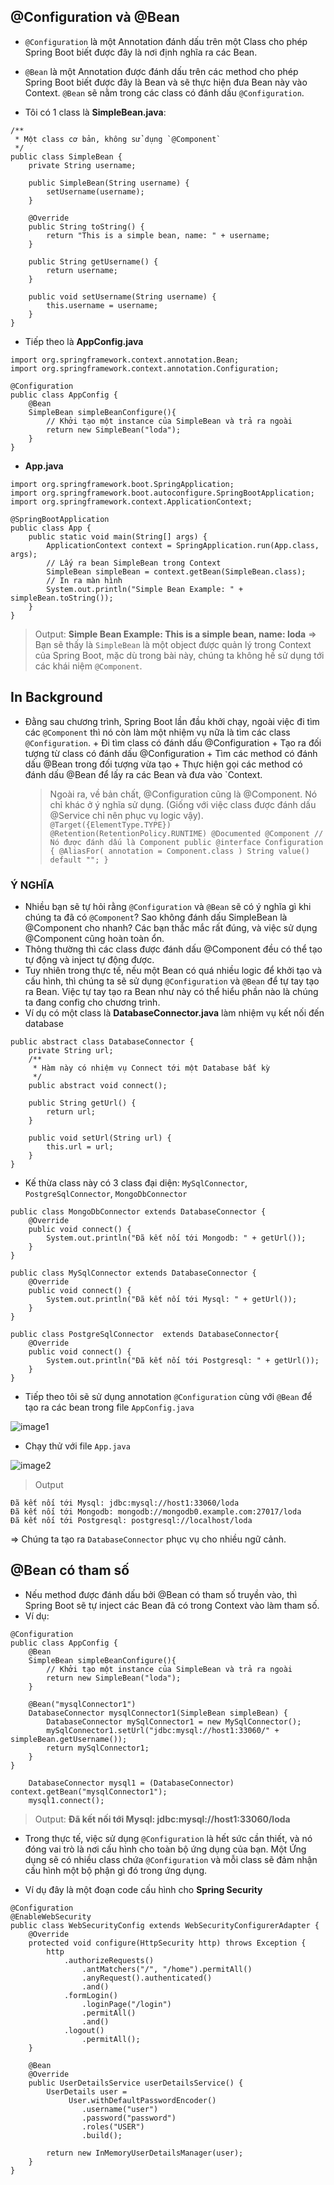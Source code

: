 ## @Configuration và @Bean

- `@Configuration` là một Annotation đánh dấu trên một Class cho phép Spring Boot biết được đây là nơi định nghĩa ra các Bean.
- `@Bean` là một Annotation được đánh dấu trên các method cho phép Spring Boot biết được đây là Bean và sẽ thực hiện đưa Bean này vào Context.
  `@Bean` sẽ nằm trong các class có đánh dấu `@Configuration`.

- Tôi có 1 class là **SimpleBean.java**:

```
/**
 * Một class cơ bản, không sử dụng `@Component`
 */
public class SimpleBean {
    private String username;

    public SimpleBean(String username) {
        setUsername(username);
    }

    @Override
    public String toString() {
        return "This is a simple bean, name: " + username;
    }

    public String getUsername() {
        return username;
    }

    public void setUsername(String username) {
        this.username = username;
    }
}
```

- Tiếp theo là **AppConfig.java**

```
import org.springframework.context.annotation.Bean;
import org.springframework.context.annotation.Configuration;

@Configuration
public class AppConfig {
    @Bean
    SimpleBean simpleBeanConfigure(){
        // Khởi tạo một instance của SimpleBean và trả ra ngoài
        return new SimpleBean("loda");
    }
}
```

- **App.java**

```
import org.springframework.boot.SpringApplication;
import org.springframework.boot.autoconfigure.SpringBootApplication;
import org.springframework.context.ApplicationContext;

@SpringBootApplication
public class App {
    public static void main(String[] args) {
        ApplicationContext context = SpringApplication.run(App.class, args);
        // Lấy ra bean SimpleBean trong Context
        SimpleBean simpleBean = context.getBean(SimpleBean.class);
        // In ra màn hình
        System.out.println("Simple Bean Example: " + simpleBean.toString());
    }
}
```

> Output: **Simple Bean Example: This is a simple bean, name: loda**
> => Bạn sẽ thấy là `SimpleBean` là một object được quản lý trong Context của Spring Boot, mặc dù trong bài này, chúng ta không hề sử dụng tới các khái niệm `@Component`.

## In Background

- Đằng sau chương trình, Spring Boot lần đầu khởi chạy, ngoài việc đi tìm các `@Component` thì nó còn làm một nhiệm vụ nữa là tìm các class `@Configuration`. + Đi tìm class có đánh dấu @Configuration + Tạo ra đối tượng từ class có đánh dấu @Configuration + Tìm các method có đánh dấu @Bean trong đối tượng vừa tạo + Thực hiện gọi các method có đánh dấu @Bean để lấy ra các Bean và đưa vào `Context.
  > Ngoài ra, về bản chất, @Configuration cũng là @Component. Nó chỉ khác ở ý nghĩa sử dụng. (Giống với việc class được đánh dấu @Service chỉ nên phục vụ logic vậy).
      ```
      @Target({ElementType.TYPE})
      @Retention(RetentionPolicy.RUNTIME)
      @Documented
      @Component // Nó được đánh dấu là Component
      public @interface Configuration {
          @AliasFor(
              annotation = Component.class
          )
          String value() default "";
      }
      ```

### Ý NGHĨA

- Nhiều bạn sẽ tự hỏi rằng `@Configuration` và `@Bean` sẽ có ý nghĩa gì khi chúng ta đã có `@Component`? Sao không đánh dấu SimpleBean là @Component cho nhanh? Các bạn thắc mắc rất đúng, và việc sử dụng @Component cũng hoàn toàn ổn.
- Thông thường thì các class được đánh dấu @Component đều có thể tạo tự động và inject tự động được.
- Tuy nhiên trong thực tế, nếu một Bean có quá nhiều logic để khởi tạo và cấu hình, thì chúng ta sẽ sử dụng `@Configuration` và `@Bean` để tự tay tạo ra Bean. Việc tự tay tạo ra Bean như này có thể hiểu phần nào là chúng ta đang config cho chương trình.
- Ví dụ có một class là **DatabaseConnector.java** làm nhiệm vụ kết nối đến database

```
public abstract class DatabaseConnector {
    private String url;
    /**
     * Hàm này có nhiệm vụ Connect tới một Database bất kỳ
     */
    public abstract void connect();

    public String getUrl() {
        return url;
    }

    public void setUrl(String url) {
        this.url = url;
    }
}
```

- Kế thừa class này có 3 class đại diện: `MySqlConnector`, `PostgreSqlConnector`, `MongoDbConnector`

```
public class MongoDbConnector extends DatabaseConnector {
    @Override
    public void connect() {
        System.out.println("Đã kết nối tới Mongodb: " + getUrl());
    }
}

public class MySqlConnector extends DatabaseConnector {
    @Override
    public void connect() {
        System.out.println("Đã kết nối tới Mysql: " + getUrl());
    }
}

public class PostgreSqlConnector  extends DatabaseConnector{
    @Override
    public void connect() {
        System.out.println("Đã kết nối tới Postgresql: " + getUrl());
    }
}
```

- Tiếp theo tôi sẽ sử dụng annotation `@Configuration` cùng với `@Bean` để tạo ra các bean trong file `AppConfig.java`

![image1](https://live.staticflickr.com/65535/53478560365_54bfaea760_w.jpg)

- Chạy thử với file `App.java`

![image2](https://live.staticflickr.com/65535/53478465394_dd1d63fb52.jpg)

> Output

```
Đã kết nối tới Mysql: jdbc:mysql://host1:33060/loda
Đã kết nối tới Mongodb: mongodb://mongodb0.example.com:27017/loda
Đã kết nối tới Postgresql: postgresql://localhost/loda
```

=> Chúng ta tạo ra `DatabaseConnector` phục vụ cho nhiều ngữ cảnh.

## @Bean có tham số

- Nếu method được đánh dấu bởi @Bean có tham số truyền vào, thì Spring Boot sẽ tự inject các Bean đã có trong Context vào làm tham số.
- Ví dụ:

```
@Configuration
public class AppConfig {
    @Bean
    SimpleBean simpleBeanConfigure(){
        // Khởi tạo một instance của SimpleBean và trả ra ngoài
        return new SimpleBean("loda");
    }

    @Bean("mysqlConnector1")
    DatabaseConnector mysqlConnector1(SimpleBean simpleBean) {
        DatabaseConnector mySqlConnector1 = new MySqlConnector();
        mySqlConnector1.setUrl("jdbc:mysql://host1:33060/" + simpleBean.getUsername());
        return mySqlConnector1;
    }
}
```

```
    DatabaseConnector mysql1 = (DatabaseConnector) context.getBean("mysqlConnector1");
    mysql1.connect();
```

> Output: **Đã kết nối tới Mysql: jdbc:mysql://host1:33060/loda**

- Trong thực tế, việc sử dụng `@Configuration` là hết sức cần thiết, và nó đóng vai trò là nơi cấu hình cho toàn bộ ứng dụng của bạn. Một Ứng dụng sẽ có nhiều class chứa `@Configuration` và mỗi class sẽ đảm nhận cấu hình một bộ phận gì đó trong ứng dụng.

- Ví dụ đây là một đoạn code cấu hình cho **Spring Security**

```
@Configuration
@EnableWebSecurity
public class WebSecurityConfig extends WebSecurityConfigurerAdapter {
    @Override
    protected void configure(HttpSecurity http) throws Exception {
        http
            .authorizeRequests()
                .antMatchers("/", "/home").permitAll()
                .anyRequest().authenticated()
                .and()
            .formLogin()
                .loginPage("/login")
                .permitAll()
                .and()
            .logout()
                .permitAll();
    }

    @Bean
    @Override
    public UserDetailsService userDetailsService() {
        UserDetails user =
             User.withDefaultPasswordEncoder()
                .username("user")
                .password("password")
                .roles("USER")
                .build();

        return new InMemoryUserDetailsManager(user);
    }
}
```
